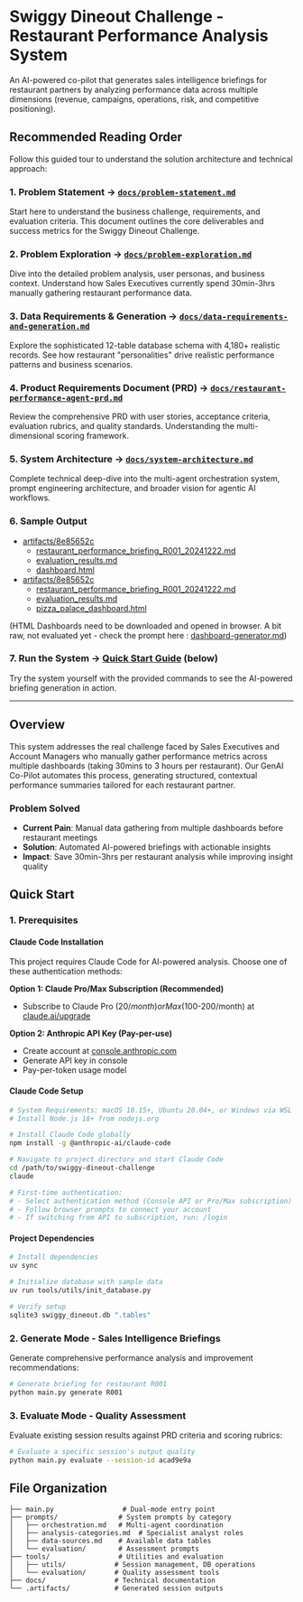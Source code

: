 # Swiggy Dineout Challenge - Restaurant Performance Analysis System

An AI-powered co-pilot that generates sales intelligence briefings for restaurant partners by analyzing performance data across multiple dimensions (revenue, campaigns, operations, risk, and competitive positioning).

## Recommended Reading Order

Follow this guided tour to understand the solution architecture and technical approach:

### 1. **Problem Statement** → [`docs/problem-statement.md`](docs/problem-statement.md)
Start here to understand the business challenge, requirements, and evaluation criteria. This document outlines the core deliverables and success metrics for the Swiggy Dineout Challenge.

### 2. **Problem Exploration** → [`docs/problem-exploration.md`](docs/problem-exploration.md)  
Dive into the detailed problem analysis, user personas, and business context. Understand how Sales Executives currently spend 30min-3hrs manually gathering restaurant performance data.

### 3. **Data Requirements & Generation** → [`docs/data-requirements-and-generation.md`](docs/data-requirements-and-generation.md)
Explore the sophisticated 12-table database schema with 4,180+ realistic records. See how restaurant "personalities" drive realistic performance patterns and business scenarios.

### 4. **Product Requirements Document (PRD)** → [`docs/restaurant-performance-agent-prd.md`](docs/restaurant-performance-agent-prd.md)
Review the comprehensive PRD with user stories, acceptance criteria, evaluation rubrics, and quality standards. Understanding the multi-dimensional scoring framework.

### 5. **System Architecture** → [`docs/system-architecture.md`](docs/system-architecture.md)
Complete technical deep-dive into the multi-agent orchestration system, prompt engineering architecture, and broader vision for agentic AI workflows.

### 6. **Sample Output**
- [artifacts/8e85652c](artifacts/8e85652c)
    - [restaurant_performance_briefing_R001_20241222.md](artifacts/8e85652c/restaurant_performance_briefing_R001_20241222.md)
    - [evaluation_results.md](artifacts/8e85652c/evaluation_results.md)
    - [dashboard.html](artifacts/8e85652c/dashboard.html) 
- [artifacts/8e85652c](artifacts/8e85652c)
    - [restaurant_performance_briefing_R001_20241222.md](artifacts/8e85652c/restaurant_performance_briefing_R001_20241222.md)
    - [evaluation_results.md](artifacts/8e85652c/evaluation_results.md)
    - [pizza_palace_dashboard.html](artifacts/fd0acfd4/pizza_palace_dashboard.html)

(HTML Dashboards need to be downloaded and opened in browser. A bit raw, not evaluated yet - check the prompt here : [dashboard-generator.md](prompts/dashboard-generator.md))

### 7. **Run the System** → [Quick Start Guide](#quick-start) (below)
Try the system yourself with the provided commands to see the AI-powered briefing generation in action.

---

## Overview

This system addresses the real challenge faced by Sales Executives and Account Managers who manually gather performance metrics across multiple dashboards (taking 30mins to 3 hours per restaurant). Our GenAI Co-Pilot automates this process, generating structured, contextual performance summaries tailored for each restaurant partner.

### Problem Solved
- **Current Pain**: Manual data gathering from multiple dashboards before restaurant meetings
- **Solution**: Automated AI-powered briefings with actionable insights
- **Impact**: Save 30min-3hrs per restaurant analysis while improving insight quality

## Quick Start

### 1. Prerequisites

#### Claude Code Installation
This project requires Claude Code for AI-powered analysis. Choose one of these authentication methods:

**Option 1: Claude Pro/Max Subscription (Recommended)**
- Subscribe to Claude Pro ($20/month) or Max ($100-200/month) at [claude.ai/upgrade](https://claude.ai/upgrade)

**Option 2: Anthropic API Key (Pay-per-use)**
- Create account at [console.anthropic.com](https://console.anthropic.com)
- Generate API key in console
- Pay-per-token usage model

#### Claude Code Setup
```bash
# System Requirements: macOS 10.15+, Ubuntu 20.04+, or Windows via WSL
# Install Node.js 18+ from nodejs.org

# Install Claude Code globally
npm install -g @anthropic-ai/claude-code

# Navigate to project directory and start Claude Code
cd /path/to/swiggy-dineout-challenge
claude

# First-time authentication:
# - Select authentication method (Console API or Pro/Max subscription)
# - Follow browser prompts to connect your account
# - If switching from API to subscription, run: /login
```

#### Project Dependencies
```bash
# Install dependencies
uv sync

# Initialize database with sample data
uv run tools/utils/init_database.py

# Verify setup
sqlite3 swiggy_dineout.db ".tables"
```

### 2. Generate Mode - Sales Intelligence Briefings

Generate comprehensive performance analysis and improvement recommendations:

```bash
# Generate briefing for restaurant R001
python main.py generate R001
```

### 3. Evaluate Mode - Quality Assessment

Evaluate existing session results against PRD criteria and scoring rubrics:

```bash
# Evaluate a specific session's output quality
python main.py evaluate --session-id acad9e9a
```

## File Organization

```
├── main.py                 # Dual-mode entry point
├── prompts/               # System prompts by category
│   ├── orchestration.md   # Multi-agent coordination
│   ├── analysis-categories.md  # Specialist analyst roles
│   ├── data-sources.md    # Available data tables
│   └── evaluation/        # Assessment prompts
├── tools/                 # Utilities and evaluation
│   ├── utils/            # Session management, DB operations
│   └── evaluation/       # Quality assessment tools
├── docs/                 # Technical documentation
└── .artifacts/           # Generated session outputs
```

